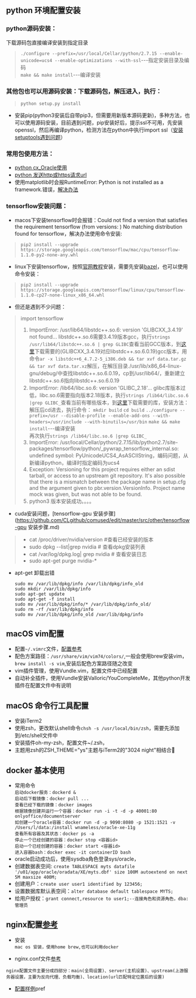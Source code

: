 ## python 环境配置安装

### python源码安装：
下载源码包直接编译安装到指定目录
> `./configure --prefix=/usr/local/Cellar/python/2.7.15 --enable-unicode=ucs4 --enable-optimizations --with-ssl`---指定安装目录及编码<br>
> `make && make install`---编译安装

### 其他包也可以用源码安装：下载源码包，解压进入，执行：
> `python setup.py install`

* 安装pip(python3安装后自带pip3，但需要用新版本源码更新)，多种方法，也可以使用源码安装，目前遇到问题，pip安装好后，提示ssl不可用，先安装openssl，然后再编译python，检测方法在python中执行import ssl（[安装setuptools遇到问题](https://stackoverflow.com/questions/27022373/python3-importerror-no-module-named-ctypes-when-using-value-from-module-mul)）

### 常用包使用方法：
* [python cx_Oracle使用](http://www.oracle.com/technetwork/cn/articles/dsl/prez-python-queries-101587-zhs.html)
* [python 发送http或https请求url](https://liam0205.me/2016/02/27/The-requests-library-in-Python/) 
* 使用matplotlib时会报RuntimeError: Python is not installed as a framework.错误，[解决办法](https://stackoverflow.com/questions/21784641/installation-issue-with-matplotlib-python)

### tensorflow安装问题：
* macos下安装tensorflow时会报错：Could not find a version that satisfies the requirement tensorflow (from versions: ) No matching distribution found for tensorflow，解决办法使用命令安装:
> `pip2 install --upgrade https://storage.googleapis.com/tensorflow/mac/cpu/tensorflow-1.1.0-py2-none-any.whl`

* linux下安装tensorflow，按照[官网教程](https://www.tensorflow.org/install/install_sources#common_installation_problems)安装，需要先安装[bazel](https://www.bazel.build)，也可以使用命令安装：
> `pip2 install --upgrade https://storage.googleapis.com/tensorflow/linux/cpu/tensorflow-1.1.0-cp27-none-linux_x86_64.whl`
* 但还是遇到不少问题：
> import tensorflow <br>
> 
> 1. ImportError: /usr/lib64/libstdc++.so.6: version 'GLIBCXX_3.4.19' not found... libstdc++.so.6需要3.4.19版本gcc，执行`strings /usr/lib64/libstdc++.so.6 | grep GLIBC`查看当前GCC版本，到[这里](http://ftp.de.debian.org/debian/pool/main/g/gcc-4.8/)下载需要的(GLIBCXX_3.4.19对应libstdc++.so.6.0.19)gcc版本，用命令`ar -x libstdc++6_4.7.2-5_i386.deb && tar xvf data.tar.gz && tar xvf data.tar.xz`解压，在解压目录./usr/lib/x86_64-linux-gnu/debug/中查找libstdc++.so.6.0.19，cp到/usr/lib64/，重新建立libstdc++.so.6指向libstdc++.so.6.0.19
> 2. ImportError: /lib64/libc.so.6: version 'GLIBC_2.18'... glibc库版本过低，libc.so.6需要指向版本2.18版本，执行`strings /lib64/libc.so.6 |grep GLIBC_`查看当前有哪些版本，到[这里](https://ftp.gnu.org/gnu/glibc/)下载需要的库，安装方法：解压后cd进去，执行命令：
`mkdir build`
`cd build`
`../configure --prefix=/usr --disable-profile --enable-add-ons --with-headers=/usr/include --with-binutils=/usr/bin`
`make && make install`---编译安装<br>
再次执行`strings /lib64/libc.so.6 |grep GLIBC_`
> 3. ImportError: /usr/local/Cellar/python/2.7.15/lib/python2.7/site-packages/tensorflow/python/_pywrap_tensorflow_internal.so: undefined symbol: PyUnicodeUCS4_AsASCIIString，编码问题，从新编译python，编译时指定编码为ucs4
> 4. Exception: Versioning for this project requires either an sdist tarball, or access to an upstream git repository. It's also possible that there is a mismatch between the package name in setup.cfg and the argument given to pbr.version.VersionInfo. Project name mock was given, but was not able to be found.
> 5. python3 版本安装成功。。。。


* cuda安装问题，[tensorflow-gpu 安装步骤](https://github.com/CLgithub/comused/edit/master/src/other/tensorflow-gpu 安装步骤.md)
>* cat /proc/driver/nvidia/version #查看已经安装的版本
>* sudo dpkg --list|grep nvidia 	# 查看dpkg安装列表
>* cat /var/log/dpkg.log| grep nvidia	# 查看安装日志
>* sudo apt-get purge nvidia-\*

* apt-get 卸载出错

	```
	sudo mv /var/lib/dpkg/info /var/lib/dpkg/info_old
	sudo mkdir /var/lib/dpkg/info
	sudo apt-get update
	sudo apt-get -f install
	sudo mv /var/lib/dpkg/info/* /var/lib/dpkg/info_old/
	sudo rm -rf /var/lib/dpkg/info
	sudo mv /var/lib/dpkg/info_old /var/lib/dpkg/info
	```


## macOS vim配置
* 配置`~/.vimrc`文件，[配置参考](https://github.com/CLgithub/comused/blob/master/src/other/vimrc配置文件)
* 配色方案路径：`/usr/share/vim/vim74/colors/`,一般会使用brew安装vim，`brew install -s vim`,安装后配色方案路径随之改变
* vim插件管理，使用Vundle.vim，配置文件中已经配置
* 自动补全插件，使用Vundle安装Valloric/YouCompleteMe，其他python开发插件在配置文件中有说明

## macOS 命令行工具配置
* 安装iTerm2
* 使用zsh，更改默认shell命令`chsh -s /usr/local/bin/zsh`，需要先添加到/etc/shell文件中
* 安装插件oh-my-zsh，配置文件~/.zsh，
* 主题用zsh的ZSH_THEME="ys"主题与iTerm2的"3024 night"相结合

## docker 基本使用
* 常用命令<br>
`启动docker服务：dockerd & `<br>
`启动后下载镜像：docker pull ...`<br>
`查看已经下载的镜像：docker images`<br>
`根据镜像创建并运行一个容器：docker run -i -t -d -p 40001:80 onlyoffice/documentserver`<br>
`如创建一个oracle容器：docker run -d -p 9090:8080 -p 1521:1521 -v /Users/l/data:/install wnameless/oracle-xe-11g`<br>
`查看所有容器及其状态：docker ps -a`<br>
`停止一个已经创建的容器：docker stop <容器id>`<br>
`启动一个已经创建的容器：docker start <容器id>`<br>
`进入容器bash：docker exec -it containerID bash`
* oracle启动成功后，使用sysdba角色登录sys/oracle，
* 创建数据表空间: `create TABLESPACE myts datafile '/u01/app/oracle/oradata/XE/myts.dbf'
size 100M autoextend on next 5M maxsize 400M;`
* 创建用户：`create user user1 identified by 123456;`
* 设置数据库默认表空间：`alter database default tablespace MYTS;`
* 给用户授权：`grant connect,resource to user1;--连接角色和资源角色，dba:管理员`

## nginx配置[参考](http://seanlook.com/2015/05/17/nginx-install-and-config/)
* 安装<br>
`mac os 安装，使用home brew,也可以利用docker`

* nginx.conf文件[参考](http://seanlook.com/2015/05/17/nginx-location-rewrite/)
```
nginx配置文件主要分成四部分：main(全局设置)、server(主机设置)、upstream(上游服务器设置，主要为反向代理、负载均衡)、location(url匹配特定位置后的设置)
```
* [配置样例](https://github.com/CLgithub/comused/tree/master/src/other/nginx配置文件/)pref	
